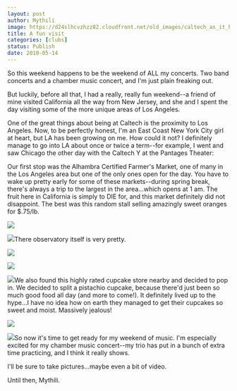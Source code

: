 ```yaml
---
layout: post
author: Mythili
image: https://d24slhcvzhzz82.cloudfront.net/old_images/caltech_as_it_happens/6a0105349b8251970b013480d2be04970c.jpg
title: A fun visit
categories: [clubs]
status: Publish
date: 2010-05-14
---
```


So this weekend happens to be the weekend of ALL my concerts. Two band concerts and a chamber music concert, and I'm just plain freaking out.

But luckily, before all that, I had a really, really fun weekend--a friend of mine visited California all the way from New Jersey, and she and I spent the day visiting some of the more unique areas of Los Angeles.

One of the great things about being at Caltech is the proximity to Los Angeles. Now, to be perfectly honest, I'm an East Coast New York City girl at heart, but LA has been growing on me. How could it not? I definitely manage to go into LA about once or twice a term--for example, I went and saw Chicago the other day with the Caltech Y at the Pantages Theater:

Our first stop was the Alhambra Certified Farmer's Market, one of many in the Los Angeles area but one of the only ones open for the day. You have to wake up pretty early for some of these markets--during spring break, there's always a trip to the largest in the area...which opens at 1 am. The fruit here in California is simply to DIE for, and this market definitely did not disappoint. The best was this random stall selling amazingly sweet oranges for $.75/lb.


![](https://d24slhcvzhzz82.cloudfront.net/old_images/caltech_as_it_happens/6a0105349b8251970b0133eda10423970b.jpg)

![](https://d24slhcvzhzz82.cloudfront.net/old_images/caltech_as_it_happens/6a0105349b8251970b0133eda13434970b.jpg)There observatory itself is very pretty.


![](https://d24slhcvzhzz82.cloudfront.net/old_images/caltech_as_it_happens/6a0105349b8251970b0133eda15527970b.jpg)

![](https://d24slhcvzhzz82.cloudfront.net/old_images/caltech_as_it_happens/6a0105349b8251970b013480d47e8c970c.jpg)

![](https://d24slhcvzhzz82.cloudfront.net/old_images/caltech_as_it_happens/6a0105349b8251970b0133eda19859970b.jpg)We also found this highly rated cupcake store nearby and decided to pop in. We decided to split a pistachio cupcake, because there'd just been so much good food all day (and more to come!). It definitely lived up to the hype...I have no idea how on earth they managed to get their cupcakes so sweet and moist. Massively jealous!


![](https://d24slhcvzhzz82.cloudfront.net/old_images/caltech_as_it_happens/6a0105349b8251970b0133eda1b153970b.jpg)

![](https://d24slhcvzhzz82.cloudfront.net/old_images/caltech_as_it_happens/6a0105349b8251970b013480d5162c970c.jpg)So now it's time to get ready for my weekend of music. I'm especially excited for my chamber music concert--my trio has put in a bunch of extra time practicing, and I think it really shows.

I'll be sure to take pictures...maybe even a bit of video.

Until then,
Mythili.

